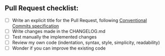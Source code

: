 ## Pull Request checklist:

- [ ] Write an explicit title for the Pull Request, following [Conventional Commits specification](https://www.conventionalcommits.org)
- [ ] Write changes made in the CHANGELOG.md
- [ ] Test manually the implemented changes
- [ ] Review my own code (indentation, syntax, style, simplicity, readability)
- [ ] Wonder if you can improve the existing code
